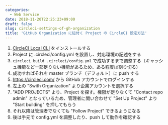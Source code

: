 ```yaml
---
categories:
  - Web Service
date: 2018-11-20T22:25:23+09:00
draft: false
slug: circleci-settings-of-gh-organization
title: 'GitHub Organization に紐付く Project の CircleCI 設定方法'
---
```


1. [CircleCI Local CLI](https://circleci.com/docs/2.0/local-cli/) をインストールする
2. Project に .circleci/config.yml を設置し、対応環境の記述をする
3. `circleci build .circleci/config.yml` で成功するまで調整する（キャッシュ機能など一部足りない機能があるため、ある程度は割り切る）
4. 成功すればそれを master ブランチ（デフォルト）に push する
5. https://circleci.com/ から GitHub アカウントでログインする
6. 左上の "Swith Organization" より企業アカウントを選択する
7. "ADD PROJECTS" より、Project を探す。権限が足りなくて "Contact repo admin" となっているため、管理者に問い合わせて "Set Up Project" より "Start building" を押してもらう
8. それ以降は管理者でなくても "Follow Project" できるようになる
9. 後は手元で config.yml を調整したり、push して動作を確認する
